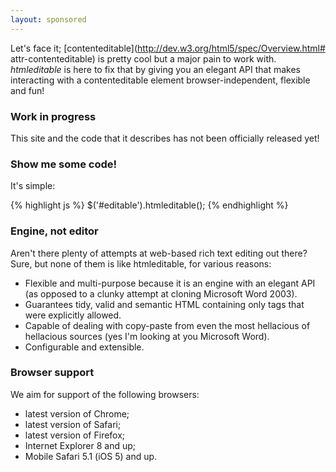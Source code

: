 ```yaml
---
layout: sponsored
---
```


Let's face it; [contenteditable](http://dev.w3.org/html5/spec/Overview.html#
attr-contenteditable) is pretty cool but a major pain to work with.
<dfn>htmleditable</dfn> is here to fix that by giving you an elegant API that
makes interacting with a contenteditable element browser-independent, flexible
and fun!

### Work in progress

This site and the code that it describes has not been officially released yet!

### Show me some code!

It's simple:

{% highlight js %}
$('#editable').htmleditable();
{% endhighlight %}

### Engine, not editor

Aren't there plenty of attempts at web-based rich text editing out there? Sure,
but none of them is like htmleditable, for various reasons:

*   Flexible and multi-purpose because it is an engine with an elegant API (as
	opposed to a clunky attempt at cloning Microsoft Word 2003).
*   Guarantees tidy, valid and semantic HTML containing only tags that were
	explicitly allowed.
*   Capable of dealing with copy-paste from even the most hellacious of
	hellacious sources (yes I'm looking at you Microsoft Word).
*	Configurable and extensible.

### Browser support

We aim for support of the following browsers:

*	latest version of Chrome;
*	latest version of Safari;
*	latest version of Firefox;
*	Internet Explorer 8 and up;
*   Mobile Safari 5.1 (iOS 5) and up.